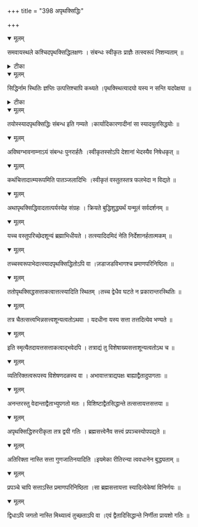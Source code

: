 +++
title = "398 अपृथक्सिद्धिः"

+++


<details open><summary>मूलम्</summary>

समवायस्थले कश्चिदपृथक्सिद्धिलक्षणः । संबन्धः स्वीकृतः प्राज्ञैः तत्स्वरूपं निशम्यताम् ॥
</details>



<details><summary>टीका</summary>

श्रीभा.[2-3-45]
</details>



<details open><summary>मूलम्</summary>

सिद्धिर्नाम स्थितिः ज्ञप्तिः उत्पत्तिश्चापि कथ्यते ।पृथक्स्थित्यादयो यस्य न सन्ति यदपेक्षया ॥
</details>



<details><summary>टीका</summary>

स. सि.[4-84]
</details>



<details open><summary>मूलम्</summary>

तयोस्स्यादपृथक्सिद्धिः संबन्ध इति गम्यते ।कार्यादिकारणादीनां सा स्यादयुतसिद्धयोः ॥
</details>



<details open><summary>मूलम्</summary>

अविष्वग्भावनाम्नाऽयं संबन्धः पुनरार्हतैः ।स्वीकृतस्सोऽपि देशानां भेदस्यैव निषेधकृत् ॥
</details>



<details open><summary>मूलम्</summary>

कथंचित्तादात्म्यरूपमिति पातञ्जलादिभिः ।स्वीकृतं वस्तुतस्तत्र फलभेदा न विद्यते ॥
</details>



<details open><summary>मूलम्</summary>

अथापृथक्सिद्धिवादतात्पर्यस्येह संग्रहः । क्रियते बुद्धिशुद्ध्यर्थं यन्मूलं सर्वदर्शनम् ॥
</details>



<details open><summary>मूलम्</summary>

यच्च वस्तुपरिच्छेदशून्यं ब्रह्माभिधीयते । तत्स्यादिदमिदं नेति निर्देशानर्हतात्मकम् ॥
</details>



<details open><summary>मूलम्</summary>

तच्चस्वरूपाभेदात्स्यादपृथक्सिद्धितोऽपि वा ।ज़डाजडविभागश्च प्रमाणपरिनिष्ठितः ॥
</details>



<details open><summary>मूलम्</summary>

ततोपृथक्सिद्धसत्ताकत्वात्तत्स्यादिति स्थितम् ।तच्च द्वेधैव घटते न प्रकारान्तरस्थितिः ॥
</details>



<details open><summary>मूलम्</summary>

तत्र चैतत्सत्त्वभिन्नसत्त्वशून्यत्वतोऽथवा । यदधीना यस्य सत्ता तत्तदित्येव भण्यते ॥
</details>



<details open><summary>मूलम्</summary>

इति स्मृत्यैतदायत्तसत्ताकत्वाद्भवेदपि । तत्राद्यं तु विशेषाख्यसत्ताशून्यत्वतोऽथ च ॥
</details>



<details open><summary>मूलम्</summary>

व्यतिरिक्तत्वरूपस्य विशेषणदळस्य वा । अभावात्तत्राद्यपक्षः बाह्याद्वैतादुपागताः ॥
</details>



<details open><summary>मूलम्</summary>

अनन्तरस्तु वेदान्ताद्वैताभ्युपगतो मतः । विशिष्टाद्वैतसिद्धान्ते तत्सत्तायत्तसत्तया ॥
</details>



<details open><summary>मूलम्</summary>

अपृथक्सिद्धिरुररीकृता तत्र द्वयी गतिः । ब्रह्मसत्त्वेनैव सत्त्वं प्रपञ्चस्योपपद्यते ॥
</details>



<details open><summary>मूलम्</summary>

अतिरिक्ता नास्ति सत्ता गुणजातिनयादिति ।इयमेका रीतिरन्या त्ववधानेन बुद्ध्यताम् ॥
</details>



<details open><summary>मूलम्</summary>

प्रपञ्चे चापि सत्ताऽस्ति प्रमाणपरिनिष्ठिता ।सा ब्रह्मसत्तायत्ता स्यादित्येकेषां विनिर्णयः ॥
</details>



<details open><summary>मूलम्</summary>

द्विधाऽपि जगतो नास्ति मिथ्यात्वं तुच्छताऽपि वा ।एवं द्वैतादिसिद्धान्ते निर्णीता प्रायशो गतिः ॥
</details>

